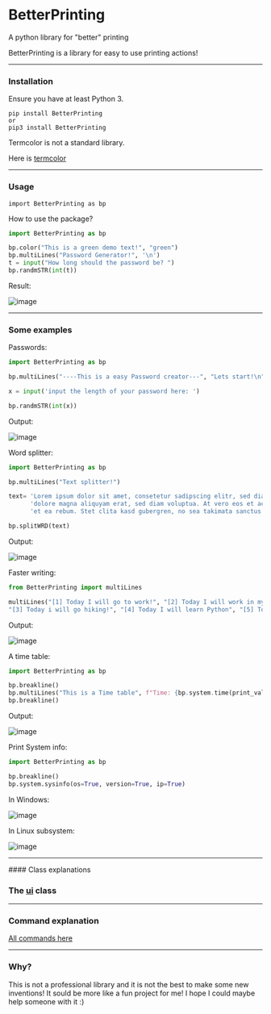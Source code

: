 # BetterPrinting
A python library for "better" printing 

BetterPrinting is a library for easy to use printing actions!

<hr>

### Installation

Ensure you have at least Python 3.

 ```
 pip install BetterPrinting
 or
 pip3 install BetterPrinting
 ```

Termcolor is not a standard library. 

Here is 
<a href="https://pypi.org/project/termcolor/">termcolor</a>

<hr>

### Usage

 ```
import BetterPrinting as bp
 ```
 
How to use the package?

 ```Python
import BetterPrinting as bp

bp.color("This is a green demo text!", "green")
bp.multiLines("Password Generator!", '\n')
t = input("How long should the password be? ")
bp.randmSTR(int(t))
 
 ```
 
 Result:
 
![image](https://user-images.githubusercontent.com/83476809/122221733-dbf91700-ceb1-11eb-87ba-9310ece111e1.png)

<hr>

 ### Some examples
 
 Passwords:
 
 ```Python
 import BetterPrinting as bp

bp.multiLines("----This is a easy Password creator---", "Lets start!\n")

x = input('input the length of your password here: ')

bp.randmSTR(int(x)) 
 ```

Output:

![image](https://user-images.githubusercontent.com/83476809/121803530-69363480-cc42-11eb-9252-696a14bfc9d4.png)

Word splitter:

```Python
import BetterPrinting as bp

bp.multiLines("Text splitter!")

text= 'Lorem ipsum dolor sit amet, consetetur sadipscing elitr, sed diam nonumy eirmod tempor invidunt ut labore et ' \
      'dolore magna aliquyam erat, sed diam voluptua. At vero eos et accusam et justo duo dolores ' \
      'et ea rebum. Stet clita kasd gubergren, no sea takimata sanctus est Lorem ipsum dolor sit amet.'

bp.splitWRD(text)
```

Output:

![image](https://user-images.githubusercontent.com/83476809/121819941-30bd4780-cc90-11eb-9fe9-55d67e04396b.png)

Faster writing:

```Python
from BetterPrinting import multiLines

multiLines("[1] Today I will go to work!", "[2] Today I will work in my garden",
"[3] Today i will go hiking!", "[4] Today I will learn Python", "[5] Today I wíll just relax")
```

Output:

![image](https://user-images.githubusercontent.com/83476809/122222011-22e70c80-ceb2-11eb-94a2-89449fcb1dea.png)

A time table:

```Python
import BetterPrinting as bp

bp.breakline()
bp.multiLines("This is a Time table", f"Time: {bp.system.time(print_val=False)}", f"Date: {bp.system.date(print_val=False)}")
bp.breakline()
```

Output:

![image](https://user-images.githubusercontent.com/83476809/142874565-ee0cc0a8-f3f7-4d43-b6eb-368f80ebc14c.png)

Print System info:

```Python
import BetterPrinting as bp

bp.breakline()
bp.system.sysinfo(os=True, version=True, ip=True)
```

In Windows:

![image](https://user-images.githubusercontent.com/83476809/142875907-cb98ec6a-2caa-4796-91af-e5c81a23f4ac.png)

In Linux subsystem:

![image](https://user-images.githubusercontent.com/83476809/142876040-ca3a1666-3910-4db9-8131-c478fbcb531d.png)

<hr>
#### Class explanations

### The <a href='https://github.com/Butter-mit-Brot/BetterPrinting/blob/main/docs/ui.md#the-ui-class'>ui</a> class 


<hr>

### Command explanation

<a href="https://github.com/Butter-mit-Brot/BetterPrinting/blob/main/Commands.md">All commands here</a>

<hr>

### Why?

This is not a professional library and it is not the best to make some new inventions!
It sould be more like a fun project for me!
I hope I could maybe help someone with it :)
